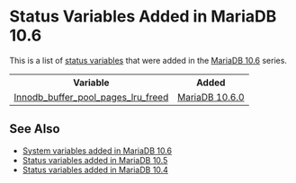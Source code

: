 # Status Variables Added in MariaDB 10.6

This is a list of [status variables](/replication/optimization-and-tuning/system-variables/server-status-variables/) that were added in the [MariaDB 10.6](/kb/en/what-is-mariadb-106/) series.

<table><tbody><tr><th>Variable</th><th>Added</th></tr>
<tr><td><a href="/kb/en/innodb-status-variables/#innodb_buffer_pool_pages_lru_freed">Innodb_buffer_pool_pages_lru_freed</a></td><td><a href="/kb/en/mariadb-1060-release-notes/">MariaDB 10.6.0</a></td></tr>
</tbody></table>

## See Also

- [System variables added in MariaDB 10.6](/replication/optimization-and-tuning/system-variables/system-and-status-variables-added-by-major-release/system-variables-added-in-mariadb-106/)
- [Status variables added in MariaDB 10.5](/replication/optimization-and-tuning/system-variables/system-and-status-variables-added-by-major-release/status-variables-added-in-mariadb-105/)
- [Status variables added in MariaDB 10.4](/replication/optimization-and-tuning/system-variables/system-and-status-variables-added-by-major-release/status-variables-added-in-mariadb-104/)